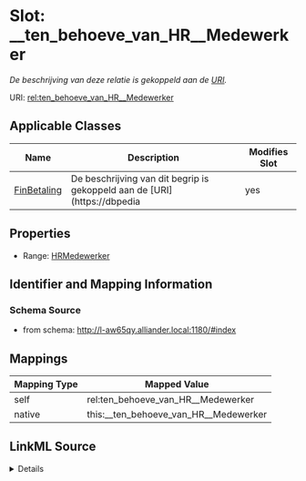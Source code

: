 

# Slot: __ten_behoeve_van_HR__Medewerker


_De beschrijving van deze relatie is gekoppeld aan de [URI](https://dbpedia.org/page/Uniform_Resource_Identifier)._



URI: [rel:ten_behoeve_van_HR__Medewerker](https://data.alliander.com/rel/ten_behoeve_van_HR__Medewerker)



<!-- no inheritance hierarchy -->





## Applicable Classes

| Name | Description | Modifies Slot |
| --- | --- | --- |
| [FinBetaling](FinBetaling.md) | De beschrijving van dit begrip is gekoppeld aan de [URI](https://dbpedia |  yes  |







## Properties

* Range: [HRMedewerker](HRMedewerker.md)





## Identifier and Mapping Information







### Schema Source


* from schema: http://l-aw65qy.alliander.local:1180/#index




## Mappings

| Mapping Type | Mapped Value |
| ---  | ---  |
| self | rel:ten_behoeve_van_HR__Medewerker |
| native | this:__ten_behoeve_van_HR__Medewerker |




## LinkML Source

<details>
```yaml
name: _ ten behoeve van HR__Medewerker
description: De beschrijving van deze relatie is gekoppeld aan de [URI](https://dbpedia.org/page/Uniform_Resource_Identifier).
from_schema: http://l-aw65qy.alliander.local:1180/#index
rank: 1000
slot_uri: rel:ten_behoeve_van_HR__Medewerker
alias: __ten_behoeve_van_HR__Medewerker
domain_of:
- Fin__Betaling
range: HR__Medewerker

```
</details>